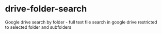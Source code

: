 drive-folder-search
====================

Google drive search by folder - full text file search in google drive restricted to selected folder and subfolders
